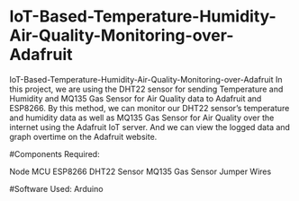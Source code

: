 # IoT-Based-Temperature-Humidity-Air-Quality-Monitoring-over-Adafruit

IoT-Based-Temperature-Humidity-Air-Quality-Monitoring-over-Adafruit In this project, we are using the DHT22 sensor for sending Temperature and Humidity and MQ135 Gas Sensor for Air Quality data to Adafruit and ESP8266. By this method, we can monitor our DHT22 sensor’s temperature and humidity data as well as MQ135 Gas Sensor for Air Quality over the internet using the Adafruit IoT server. And we can view the logged data and graph overtime on the Adafruit website. 

#Components Required: 

Node MCU ESP8266 DHT22 Sensor MQ135 Gas Sensor Jumper Wires  

#Software Used: Arduino
